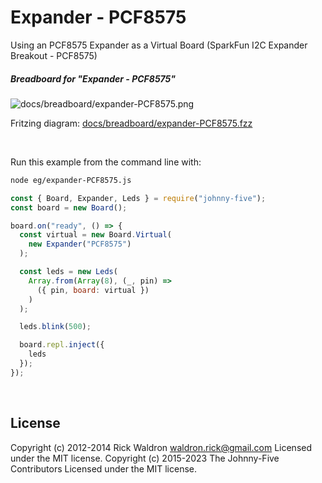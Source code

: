 <!--remove-start-->

# Expander - PCF8575

<!--remove-end-->


Using an PCF8575 Expander as a Virtual Board (SparkFun I2C Expander Breakout - PCF8575)





##### Breadboard for "Expander - PCF8575"



![docs/breadboard/expander-PCF8575.png](breadboard/expander-PCF8575.png)<br>

Fritzing diagram: [docs/breadboard/expander-PCF8575.fzz](breadboard/expander-PCF8575.fzz)

&nbsp;




Run this example from the command line with:
```bash
node eg/expander-PCF8575.js
```


```javascript
const { Board, Expander, Leds } = require("johnny-five");
const board = new Board();

board.on("ready", () => {
  const virtual = new Board.Virtual(
    new Expander("PCF8575")
  );

  const leds = new Leds(
    Array.from(Array(8), (_, pin) =>
      ({ pin, board: virtual })
    )
  );

  leds.blink(500);

  board.repl.inject({
    leds
  });
});

```








&nbsp;

<!--remove-start-->

## License
Copyright (c) 2012-2014 Rick Waldron <waldron.rick@gmail.com>
Licensed under the MIT license.
Copyright (c) 2015-2023 The Johnny-Five Contributors
Licensed under the MIT license.

<!--remove-end-->
